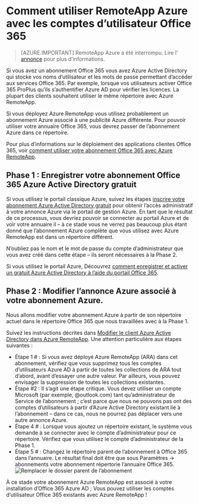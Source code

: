
<properties 
    pageTitle="Comment utiliser RemoteApp Azure avec les comptes d’utilisateur Office 365 | Microsoft Azure"
    description="Découvrez comment utiliser RemoteApp Azure avec mes comptes d’utilisateur Office 365"
    services="remoteapp"
    documentationCenter="" 
    authors="piotrci" 
    manager="mbaldwin" />

<tags 
    ms.service="remoteapp" 
    ms.workload="compute" 
    ms.tgt_pltfrm="na" 
    ms.devlang="na" 
    ms.topic="article" 
    ms.date="08/15/2016" 
    ms.author="elizapo" />



# <a name="how-to-use-azure-remoteapp-with-office-365-user-accounts"></a>Comment utiliser RemoteApp Azure avec les comptes d’utilisateur Office 365

> [AZURE.IMPORTANT]
> RemoteApp Azure a été interrompu. Lire l' [annonce](https://go.microsoft.com/fwlink/?linkid=821148) pour plus d’informations.

Si vous avez un abonnement Office 365 vous avez Azure Active Directory qui stocke vos noms d’utilisateur et les mots de passe permettant d’accéder aux services Office 365. Par exemple, lorsque vos utilisateurs activer Office 365 ProPlus qu’ils s’authentifier Azure AD pour vérifier les licences. La plupart des clients souhaitent utiliser le même répertoire avec Azure RemoteApp.

Si vous déployez Azure RemoteApp vous utilisez probablement un abonnement Azure associé à une publicité Azure différente. Pour pouvoir utiliser votre annuaire Office 365, vous devrez passer de l’abonnement Azure dans ce répertoire.

Pour plus d’informations sur le déploiement des applications clientes Office 365, voir [comment utiliser votre abonnement Office 365 avec Azure RemoteApp](remoteapp-officesubscription.md).
 
## <a name="phase-1-register-your-free-office-365-azure-active-directory-subscription"></a>Phase 1 : Enregistrer votre abonnement Office 365 Azure Active Directory gratuit
Si vous utilisez le portail classique Azure, suivez les étapes [inscrire votre abonnement Azure Active Directory gratuit](https://technet.microsoft.com/library/dn832618.aspx) pour obtenir l’accès administratif à votre annonce Azure via le portail de gestion Azure. En tant que le résultat de ce processus, vous devriez pouvoir se connecter au portail Azure et de voir votre annuaire il – à ce stade vous ne verrez pas beaucoup plus étant donné que l’abonnement Azure complète que vous utilisez avec Azure RemoteApp est dans un répertoire différent.

N’oubliez pas le nom et le mot de passe du compte d’administrateur que vous avez créé dans cette étape – ils seront nécessaires à la Phase 2.

Si vous utilisez le portail Azure, Découvrez [comment enregistrer et activer un gratuit Azure Active Directory à l’aide du portail Office 365](http://azureblogger.com/2016/01/how-to-register-and-activate-a-free-azure-active-directory-using-office-365-portal/).

## <a name="phase-2-change-the-azure-ad-associated-with-your-azure-subscription"></a>Phase 2 : Modifier l’annonce Azure associé à votre abonnement Azure.
Nous allons modifier votre abonnement Azure à partir de son répertoire actuel dans le répertoire Office 365 que nous travaillées avec à la Phase 1.

Suivez les instructions décrites dans [Modifier le client Azure Active Directory dans Azure RemoteApp](remoteapp-changetenant.md). Une attention particulière aux étapes suivantes :

- Étape 1 # : Si vous avez déployé Azure RemoteApp (ARA) dans cet abonnement, vérifiez que vous supprimez tous les comptes d’utilisateurs Azure AD à partir de toutes les collections de ARA tout d’abord, avant d’essayer une autre valeur. Par ailleurs, vous pouvez envisager la suppression de toutes les collections existantes.
- Étape #2 : Il s’agit une étape critique. Vous devez utiliser un compte Microsoft (par exemple, @outlook.com) tant qu’administrateur de Service de l’abonnement ; c’est parce que nous ne pouvons pas ont des comptes d’utilisateurs à partir d’Azure Active Directory existant lié à l’abonnement – dans ce cas, nous ne pourrez pas déplacer vers une autre annonce Azure.
- Étape 4 # : Lorsque vous ajoutez un répertoire existant, le système vous demande à se connecter avec le compte d’administrateur pour ce répertoire. Vérifiez que vous utilisez le compte d’administrateur de la Phase 1.
- Étape 5 # : Changez le répertoire parent de l’abonnement à Office 365 dans l’annuaire. Le résultat final doit être que sous Paramètres -> abonnements votre abonnement répertorie l’annuaire Office 365. 
![Remplacer le dossier parent de l’abonnement](./media/remoteapp-o365user/settings.png)
 

À ce stade votre abonnement Azure RemoteApp est associé à votre installation d’Office 365 Azure AD ; Vous pouvez utiliser les comptes d’utilisateur Office 365 existants avec Azure RemoteApp !




